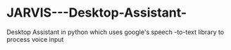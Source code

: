 # JARVIS---Desktop-Assistant-
Desktop Assistant in python which uses google's speech -to-text library to process voice input
